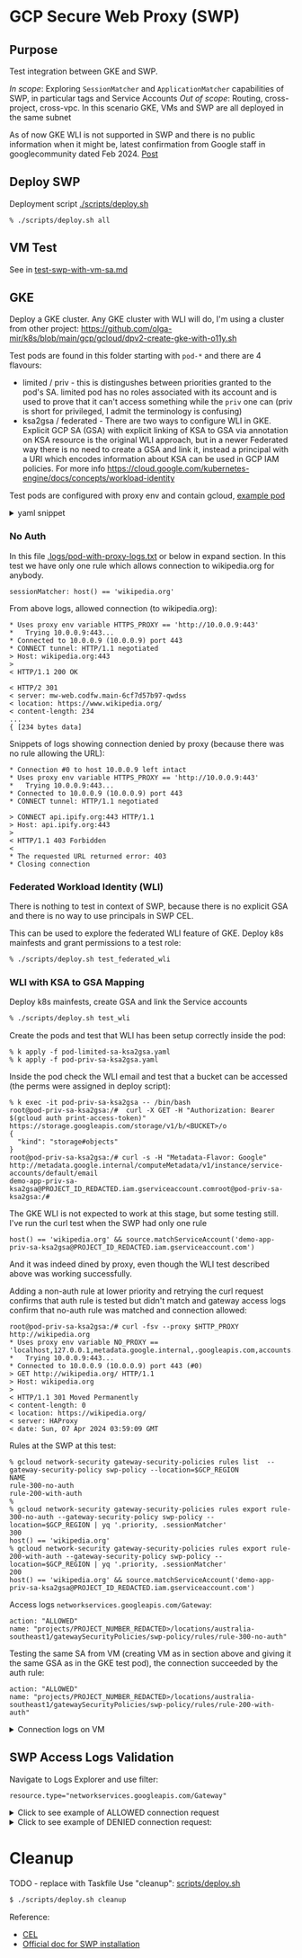 
# GCP Secure Web Proxy (SWP)

## Purpose

Test integration between GKE and SWP.

*In scope*: Exploring `SessionMatcher` and `ApplicationMatcher` capabilities of SWP, in particular tags and Service Accounts
*Out of scope*: Routing, cross-project, cross-vpc. In this scenario GKE, VMs and SWP are all deployed in the same subnet

As of now GKE WLI is not supported in SWP and there is no public information when it might be, latest confirmation from Google staff in googlecommunity dated Feb 2024. [Post](https://www.googlecloudcommunity.com/gc/General-Misc-Q-A/How-do-Secure-Web-Proxy-rules-filter-requests-sent-by-containers/m-p/615769#M1189)


## Deploy SWP

Deployment script [./scripts/deploy.sh](./scripts/deploy.sh)

```
% ./scripts/deploy.sh all
```

## VM Test

See in [test-swp-with-vm-sa.md](./test-swp-with-vm-sa.md)

## GKE

Deploy a GKE cluster. Any GKE cluster with WLI will do, I'm using a cluster from other project: https://github.com/olga-mir/k8s/blob/main/gcp/gcloud/dpv2-create-gke-with-o11y.sh

Test pods are found in this folder starting with `pod-*` and there are 4 flavours:

* limited / priv - this is distingushes between priorities granted to the pod's SA. limited pod has no roles associated with its account and is used to prove that it can't access something while the `priv` one can (priv is short for privileged, I admit the terminology is confusing)
* ksa2gsa / federated - There are two ways to configure WLI in GKE. Explicit GCP SA (GSA) with explicit linking of KSA to GSA via annotation on KSA resource is the original WLI approach, but in a newer Federated way there is no need to create a GSA and link it, instead a principal with a URI which encodes information about KSA can be used in GCP IAM policies. For more info https://cloud.google.com/kubernetes-engine/docs/concepts/workload-identity

Test pods are configured with proxy env and contain gcloud, [example pod](./pod-limited-sa.yaml)

<details>
  <summary>yaml snippet</summary>

```yaml
  - name: test
    image: google/cloud-sdk:slim
    env:
      - name: HTTP_PROXY
        value: "http://10.0.0.9:443"
      - name: HTTPS_PROXY
        value: "http://10.0.0.9:443"
      - name: NO_PROXY
        value: "localhost,127.0.0.1,metadata.google.internal,.googleapis.com,accounts.google.com"
    command: ["/bin/sh"]
    args:
      - -c
      - |
        set -x
        (curl -fvs https://wikipedia.org || true) &&
        (curl -fsv https://api.ipify.org || true) &&
        sleep infinity
```
</details>


### No Auth

In this file [.logs/pod-with-proxy-logs.txt](./logs/pod-with-proxy-logs.txt) or below in expand section. In this test we have only one rule which allows connection to wikipedia.org for anybody.
```
sessionMatcher: host() == 'wikipedia.org'
```

From above logs, allowed connection (to wikipedia.org):

```
* Uses proxy env variable HTTPS_PROXY == 'http://10.0.0.9:443'
*   Trying 10.0.0.9:443...
* Connected to 10.0.0.9 (10.0.0.9) port 443
* CONNECT tunnel: HTTP/1.1 negotiated
> Host: wikipedia.org:443
>
< HTTP/1.1 200 OK

< HTTP/2 301
< server: mw-web.codfw.main-6cf7d57b97-qwdss
< location: https://www.wikipedia.org/
< content-length: 234
...
{ [234 bytes data]
```

Snippets of logs showing connection denied by proxy (because there was no rule allowing the URL):

```
* Connection #0 to host 10.0.0.9 left intact
* Uses proxy env variable HTTPS_PROXY == 'http://10.0.0.9:443'
*   Trying 10.0.0.9:443...
* Connected to 10.0.0.9 (10.0.0.9) port 443
* CONNECT tunnel: HTTP/1.1 negotiated

> CONNECT api.ipify.org:443 HTTP/1.1
> Host: api.ipify.org:443
>
< HTTP/1.1 403 Forbidden
<
* The requested URL returned error: 403
* Closing connection
```

### Federated Workload Identity (WLI)

There is nothing to test in context of SWP, because there is no explicit GSA and there is no way to use principals in SWP CEL.

This can be used to explore the federated WLI feature of GKE. Deploy k8s mainfests and grant permissions to a test role:

```bash
% ./scripts/deploy.sh test_federated_wli
```

### WLI with KSA to GSA Mapping

Deploy k8s mainfests, create GSA and link the Service accounts

```bash
% ./scripts/deploy.sh test_wli
```

Create the pods and test that WLI has been setup correctly inside the pod:
```
% k apply -f pod-limited-sa-ksa2gsa.yaml
% k apply -f pod-priv-sa-ksa2gsa.yaml
```

Inside the pod check the WLI email and test that a bucket can be accessed (the perms were assigned in deploy script):
```
% k exec -it pod-priv-sa-ksa2gsa -- /bin/bash
root@pod-priv-sa-ksa2gsa:/#  curl -X GET -H "Authorization: Bearer $(gcloud auth print-access-token)" https://storage.googleapis.com/storage/v1/b/<BUCKET>/o
{
  "kind": "storage#objects"
}
root@pod-priv-sa-ksa2gsa:/# curl -s -H "Metadata-Flavor: Google" http://metadata.google.internal/computeMetadata/v1/instance/service-accounts/default/email
demo-app-priv-sa-ksa2gsa@PROJECT_ID_REDACTED.iam.gserviceaccount.comroot@pod-priv-sa-ksa2gsa:/#
```

The GKE WLI is not expected to work at this stage, but some testing still. I've run the curl test when the SWP had only one rule
```
host() == 'wikipedia.org' && source.matchServiceAccount('demo-app-priv-sa-ksa2gsa@PROJECT_ID_REDACTED.iam.gserviceaccount.com')
```
And it was indeed dined by proxy, even though the WLI test described above was working successfully.

Adding a non-auth rule at lower priority and retrying the curl request confirms that auth rule is tested but didn't match and gateway access logs confirm that no-auth rule was matched and connection allowed:

```
root@pod-priv-sa-ksa2gsa:/# curl -fsv --proxy $HTTP_PROXY http://wikipedia.org
* Uses proxy env variable NO_PROXY == 'localhost,127.0.0.1,metadata.google.internal,.googleapis.com,accounts.google.com'
*   Trying 10.0.0.9:443...
* Connected to 10.0.0.9 (10.0.0.9) port 443 (#0)
> GET http://wikipedia.org/ HTTP/1.1
> Host: wikipedia.org
>
< HTTP/1.1 301 Moved Permanently
< content-length: 0
< location: https://wikipedia.org/
< server: HAProxy
< date: Sun, 07 Apr 2024 03:59:09 GMT
```

Rules at the SWP at this test:

```
% gcloud network-security gateway-security-policies rules list  --gateway-security-policy swp-policy --location=$GCP_REGION
NAME
rule-300-no-auth
rule-200-with-auth
%
% gcloud network-security gateway-security-policies rules export rule-300-no-auth --gateway-security-policy swp-policy --location=$GCP_REGION | yq '.priority, .sessionMatcher'
300
host() == 'wikipedia.org'
% gcloud network-security gateway-security-policies rules export rule-200-with-auth --gateway-security-policy swp-policy --location=$GCP_REGION | yq '.priority, .sessionMatcher'
200
host() == 'wikipedia.org' && source.matchServiceAccount('demo-app-priv-sa-ksa2gsa@PROJECT_ID_REDACTED.iam.gserviceaccount.com')
```

Access logs `networkservices.googleapis.com/Gateway`:
```
action: "ALLOWED"
name: "projects/PROJECT_NUMBER_REDACTED>/locations/australia-southeast1/gatewaySecurityPolicies/swp-policy/rules/rule-300-no-auth"
```

Testing the same SA from VM (creating VM as in section above and giving it the same GSA as in the GKE test pod), the connection succeeded by the auth rule:
```
action: "ALLOWED"
name: "projects/PROJECT_NUMBER_REDACTED>/locations/australia-southeast1/gatewaySecurityPolicies/swp-policy/rules/rule-200-with-auth"
```

<details>
  <summary>Connection logs on VM</summary>

```
olga@test-vm-swp-with-sa:~$ curl -s -H "Metadata-Flavor: Google" http://metadata.google.internal/computeMetadata/v1/instance/service-accounts/default/email
demo-app-priv-sa-ksa2gsa@PROJECT_ID_REDACTED.iam.gserviceaccount.comolga@test-vm-swp-with-sa:~$
olga@test-vm-swp-with-sa:~$ curl -vfs --proxy http://10.0.0.9:443  wikipedia.org
*   Trying 10.0.0.9:443...
* Connected to 10.0.0.9 (10.0.0.9) port 443 (#0)
> GET http://wikipedia.org/ HTTP/1.1
> Host: wikipedia.org
> User-Agent: curl/7.74.0
> Accept: */*
> Proxy-Connection: Keep-Alive
>
* Mark bundle as not supporting multiuse
< HTTP/1.1 301 Moved Permanently
< content-length: 0
< location: https://wikipedia.org/
< server: HAProxy
< x-cache: cp5024 int
< x-cache-status: int-tls
< date: Sun, 07 Apr 2024 04:15:55 GMT
<
* Connection #0 to host 10.0.0.9 left intact
```
</details>

## SWP Access Logs Validation

Navigate to Logs Explorer and use filter:
```
resource.type="networkservices.googleapis.com/Gateway"
```

<details>
  <summary>Click to see example of ALLOWED connection request</summary>

```json
{
  "insertId": "xat9d0el4cll",
  "jsonPayload": {
    "@type": "type.googleapis.com/google.cloud.loadbalancing.type.LoadBalancerLogEntry",
    "enforcedGatewaySecurityPolicy": {
      "hostname": "wikipedia.org:443",
      "matchedRules": [
        {
          "action": "ALLOWED",
          "name": "projects/<REDACTED_PROJ_NUMBER>/locations/australia-southeast1/gatewaySecurityPolicies/basic-policy/rules/allow-wikipedia-org"
        }
      ]
    }
  },
  "httpRequest": {
    "requestMethod": "CONNECT",
    "requestSize": "916",
    "status": 200,
    "responseSize": "5505",
    "userAgent": "curl/8.7.1",
    "remoteIp": "10.224.1.34:56440",
    "serverIp": "103.102.166.224:443",
    "latency": "0.299312s",
    "protocol": "HTTP/1.1"
  },
  "resource": {
    "type": "networkservices.googleapis.com/Gateway",
    "labels": {
      "network_name": "projects/<REDACTED_PROJ_ID>/global/networks/cluster-vpc",
      "gateway_type": "SECURE_WEB_GATEWAY",
      "location": "australia-southeast1",
      "resource_container": "",
      "gateway_name": "test-swp"
    }
  },
  "timestamp": "2024-04-02T10:29:22.647294Z",
  "severity": "INFO",
  "logName": "projects/<REDACTED_PROJ_ID>/logs/networkservices.googleapis.com%2Fgateway_requests",
  "receiveTimestamp": "2024-04-02T10:29:24.457601984Z"
}
```
</details>


<details>
  <summary>Click to see example of DENIED connection request:</summary>

```json
{
  "insertId": "kjb29yeezhm4",
  "jsonPayload": {
    "@type": "type.googleapis.com/google.cloud.loadbalancing.type.LoadBalancerLogEntry",
    "enforcedGatewaySecurityPolicy": {
      "matchedRules": [
        {
          "name": "default_denied",
          "action": "DENIED"
        }
      ],
      "hostname": "api.ipify.org:443"
    }
  },
  "httpRequest": {
    "requestMethod": "CONNECT",
    "requestSize": "117",
    "status": 403,
    "responseSize": "141",
    "userAgent": "curl/8.7.1",
    "remoteIp": "10.224.1.35:53280",
    "latency": "0.002822s",
    "protocol": "HTTP/1.1"
  },
  "resource": {
    "type": "networkservices.googleapis.com/Gateway",
    "labels": {
      "network_name": "projects/<REDACTED_PROJ_ID>/global/networks/cluster-vpc",
      "location": "australia-southeast1",
      "gateway_type": "SECURE_WEB_GATEWAY",
      "resource_container": "",
      "gateway_name": "test-swp"
    }
  },
  "timestamp": "2024-04-02T10:32:39.285888Z",
  "severity": "WARNING",
  "logName": "projects/<REDACTED_PROJ_ID>/logs/networkservices.googleapis.com%2Fgateway_requests",
  "receiveTimestamp": "2024-04-02T10:32:46.535541039Z"
}
```

</details>

# Cleanup

TODO - replace with Taskfile
Use "cleanup": [scripts/deploy.sh](./scripts/deploy.sh)

```bash
$ ./scripts/deploy.sh cleanup
```

Reference:

* [CEL](https://cloud.google.com/secure-web-proxy/docs/cel-matcher-language-reference#available-attributes-in-sessionmatcher-and-applicationmatcher)
* [Official doc for SWP installation](https://cloud.google.com/secure-web-proxy/docs/initial-setup-steps)

